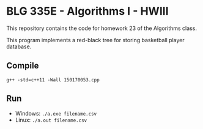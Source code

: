 # BLG 335E - Algorithms I - HWIII

This repository contains the code for homework 23 of the Algorithms class.

This program implements a red-black tree for storing basketball player database.

## Compile

```
g++ -std=c++11 -Wall 150170053.cpp
```

## Run

- Windows: `./a.exe filename.csv`
- Linux: `./a.out filename.csv`
